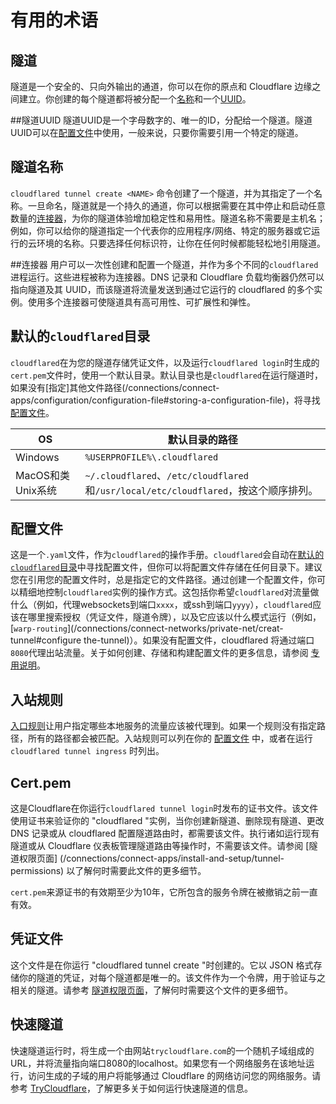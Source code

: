 # 有用的术语

## 隧道
隧道是一个安全的、只向外输出的通道，你可以在你的原点和 Cloudflare 边缘之间建立。你创建的每个隧道都将被分配一个[名称](#tunnel-name)和一个[UUID](#tunnel-uuid)。

##隧道UUID
隧道UUID是一个字母数字的、唯一的ID，分配给一个隧道。隧道UUID可以在[配置文件](#configuration-file)中使用，一般来说，只要你需要引用一个特定的隧道。

## 隧道名称
`cloudflared tunnel create <NAME>` 命令创建了一个隧道，并为其指定了一个名称。一旦命名，隧道就是一个持久的通道，你可以根据需要在其中停止和启动任意数量的[连接器](#connector)，为你的隧道体验增加稳定性和易用性。隧道名称不需要是主机名；例如，你可以给你的隧道指定一个代表你的应用程序/网络、特定的服务器或它运行的云环境的名称。只要选择任何标识符，让你在任何时候都能轻松地引用隧道。

##连接器
用户可以一次性创建和配置一个隧道，并作为多个不同的`cloudflared`进程运行。这些进程被称为连接器。DNS 记录和 Cloudflare 负载均衡器仍然可以指向隧道及其 UUID，而该隧道将流量发送到通过它运行的 cloudflared 的多个实例。使用多个连接器可使隧道具有高可用性、可扩展性和弹性。

## 默认的`cloudflared`目录
`cloudflared`在为您的隧道存储凭证文件，以及运行`cloudflared login`时生成的`cert.pem`文件时，使用一个默认目录。默认目录也是`cloudflared`在运行隧道时，如果没有[指定]其他文件路径(/connections/connect-apps/configuration/configuration-file#storing-a-configuration-file)，将寻找[配置文件](#configuration-file)。

| OS | 默认目录的路径 |
| -- | ---- |
| Windows | `%USERPROFILE%\.cloudflared` |
| MacOS和类Unix系统 | `~/.cloudflared`、`/etc/cloudflared`和`/usr/local/etc/cloudflared`，按这个顺序排列。|

## 配置文件
这是一个`.yaml`文件，作为`cloudflared`的操作手册。`cloudflared`会自动在[默认的`cloudflared`目录](/connections/connect-apps/install-and-setup/tunnel-useful-terms#default-cloudflared-directory)中寻找配置文件，但你可以将配置文件存储在任何目录下。建议您在引用您的配置文件时，总是指定它的文件路径。通过创建一个配置文件，你可以精细地控制`cloudflared`实例的操作方式。这包括你希望`cloudflared`对流量做什么（例如，代理websockets到端口`xxxx`，或ssh到端口`yyyy`），`cloudflared`应该在哪里搜索授权（凭证文件，隧道令牌），以及它应该以什么模式运行（例如，[`warp-routing`](/connections/connect-networks/private-net/creat-tunnel#configure the-tunnel)）。如果没有配置文件，cloudflared 将通过端口 `8080`代理出站流量。关于如何创建、存储和构建配置文件的更多信息，请参阅 [专用说明](/connections/connect-apps/configuration/configuration-file)。

## 入站规则
[入口规则](https://developers.cloudflare.com/cloudflare-one/connections/connect-apps/configuration/configuration-file/ingress)让用户指定哪些本地服务的流量应该被代理到。如果一个规则没有指定路径，所有的路径都会被匹配。入站规则可以列在你的 [配置文件](#configuration-file) 中，或者在运行 `cloudflared tunnel ingress` 时列出。

## Cert.pem
这是Cloudflare在你运行`cloudflared tunnel login`时发布的证书文件。该文件使用证书来验证你的 "cloudflared "实例，当你创建新隧道、删除现有隧道、更改 DNS 记录或从 cloudflared 配置隧道路由时，都需要该文件。执行诸如运行现有隧道或从 Cloudflare 仪表板管理隧道路由等操作时，不需要该文件。请参阅 [隧道权限页面] (/connections/connect-apps/install-and-setup/tunnel-permissions) 以了解何时需要此文件的更多细节。

`cert.pem`来源证书的有效期至少为10年，它所包含的服务令牌在被撤销之前一直有效。

## 凭证文件
这个文件是在你运行 "cloudflared tunnel create <NAME>"时创建的。它以 JSON 格式存储你的隧道的凭证，对每个隧道都是唯一的。该文件作为一个令牌，用于验证与之相关的隧道。请参考 [隧道权限页面](/connections/connect-apps/install-and-setup/tunnel-permissions)，了解何时需要这个文件的更多细节。

## 快速隧道
快速隧道运行时，将生成一个由网站`trycloudflare.com`的一个随机子域组成的URL，并将流量指向端口8080的localhost。如果您有一个网络服务在该地址运行，访问生成的子域的用户将能够通过 Cloudflare 的网络访问您的网络服务。请参考 [TryCloudflare](/connections/connect-apps/run-tunnel/trycloudflare)，了解更多关于如何运行快速隧道的信息。